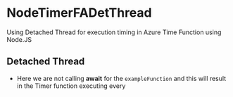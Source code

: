 # NodeTimerFADetThread
Using Detached Thread for execution timing in Azure Time Function using Node.JS

## Detached Thread
- Here we are not calling **await** for the `exampleFunction` and this will result in the Timer function executing every 
